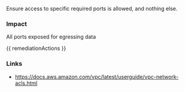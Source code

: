 
Ensure access to specific required ports is allowed, and nothing else.

### Impact
All ports exposed for egressing data

<!-- DO NOT CHANGE -->
{{ remediationActions }}

### Links
- https://docs.aws.amazon.com/vpc/latest/userguide/vpc-network-acls.html


